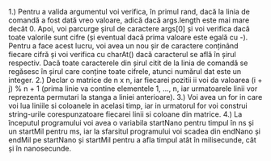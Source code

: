 1.) Pentru a valida argumentul voi verifica, în primul rand, dacă la linia de comandă a fost dată vreo valoare, adică dacă args.length este mai mare decât 0.
Apoi, voi parcurge șirul de caractere args[0] și voi verifica dacă toate valorile sunt cifre (și eventual dacă prima valoare este egală cu -). Pentru a face acest lucru, voi avea un nou șir de caractere conținând fiecare cifră și voi verifica cu charAt() dacă caracterul se află în șirul respectiv.
Dacă toate caracterele din șirul citit de la linia de comandă se regăsesc în șirul care conține toate cifrele, atunci numărul dat este un integer.
2.) Declar o matrice de n x n, iar fiecarei pozitii ii voi da valoarea (i + j) % n + 1 (prima linie va contine elementele 1, ..., n, iar urmatoarele linii vor reprezenta permutari la stanga a liniei anterioare).
3.) Voi avea un for in care voi lua liniile si coloanele in acelasi timp, iar in urmatorul for voi construi string-urile corespunzatoare fiecarei linii si coloane din matrice.
4.) La începutul programului voi avea o variabila startNano pentru timpul în ns și un startMil pentru ms, iar la sfarsitul programului voi scadea din endNano și endMil pe startNano și startMil pentru a afla timpul atât în milisecunde, cât și în nanosecunde.